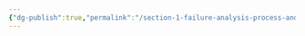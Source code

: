 ```yaml
---
{"dg-publish":true,"permalink":"/section-1-failure-analysis-process-and-management/2-package-failure-analysis-flow-and-technique/"}
---
```


